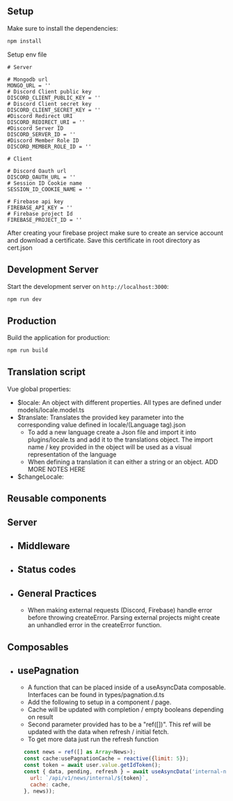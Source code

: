 ## Setup

Make sure to install the dependencies:

```bash
npm install
```

Setup env file
```.env
# Server

# Mongodb url
MONGO_URL = ''
# Discord Client public key
DISCORD_CLIENT_PUBLIC_KEY = ''
# Discord Client secret key
DISCORD_CLIENT_SECRET_KEY = ''
#Discord Redirect URI
DISCORD_REDIRECT_URI = ''
#Discord Server ID
DISCORD_SERVER_ID = ''
#Discord Member Role ID
DISCORD_MEMBER_ROLE_ID = ''

# Client

# Discord Oauth url
DISCORD_OAUTH_URL = ''
# Session ID Cookie name
SESSION_ID_COOKIE_NAME = ''

# Firebase api key
FIREBASE_API_KEY = ''
# Firebase project Id
FIREBASE_PROJECT_ID = ''
```

After creating your firebase project make sure to create an service account and download a certificate. Save this certificate in root directory as cert.json

## Development Server

Start the development server on `http://localhost:3000`:

```bash
npm run dev
```

## Production

Build the application for production:

```bash
npm run build
```

## Translation script

Vue global properties:
  - $locale: An object with different properties. All types are defined under models/locale.model.ts
  - $translate: Translates the provided key parameter into the corresponding value defined in locale/(Language tag).json
    - To add a new language create a Json file and import it into plugins/locale.ts and add it to the translations object. The import name / key provided in the object will be used as a visual representation of the language
    - When defining a translation it can either a string or an object. ADD MORE NOTES HERE
  - $changeLocale: 

## Reusable components

## Server

- ## Middleware

- ## Status codes

- ## General Practices
  - When making external requests (Discord, Firebase) handle error before throwing createError. Parsing external projects might create an unhandled error in the createError function.

## Composables
- ## usePagnation
  - A function that can be placed inside of a useAsyncData composable. Interfaces can be found in types/pagnation.d.ts
  - Add the following to setup in a component / page.
  - Cache will be updated with completion / empty booleans depending on result
  - Second parameter provided has to be a "ref([])". This ref will be updated with the data when refresh / initial fetch.
  - To get more data just run the refresh function
  ```js
    const news = ref([] as Array<News>);
    const cache:usePagnationCache = reactive({limit: 5});
    const token = await user.value.getIdToken();
    const { data, pending, refresh } = await useAsyncData('internal-news', () => usePagnation({
      url: `/api/v1/news/internal/${token}`,
      cache: cache,
    }, news));
  ```
